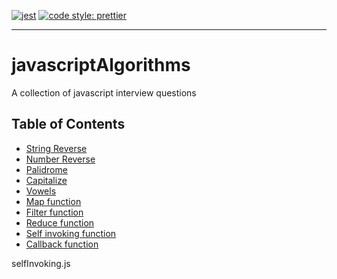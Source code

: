 [![jest](https://jestjs.io/img/jest-badge.svg)](https://github.com/facebook/jest)
[![code style: prettier](https://img.shields.io/badge/code_style-prettier-ff69b4.svg?style=flat-square)](https://github.com/prettier/prettier)

------------------------------------------------------------------------
# javascriptAlgorithms
A collection of javascript interview questions


## Table of Contents

- [String Reverse](https://github.com/xargr/javascriptAlgorithms/blob/master/stringReverse.js)
- [Number Reverse](https://github.com/xargr/javascriptAlgorithms/blob/master/numberReverse.js)
- [Palidrome](https://github.com/xargr/javascriptAlgorithms/blob/master/palidrome.js)
- [Capitalize](https://github.com/xargr/javascriptAlgorithms/blob/master/capitalize.js)
- [Vowels](https://github.com/xargr/javascriptAlgorithms/blob/master/vowels.js)
- [Map function](https://github.com/xargr/javascriptAlgorithms/blob/master/map.js)
- [Filter function](https://github.com/xargr/javascriptAlgorithms/blob/master/filter.js)
- [Reduce function](https://github.com/xargr/javascriptAlgorithms/blob/master/reduce.js)
- [Self invoking function](https://github.com/xargr/javascriptAlgorithms/blob/master/selfInvoking.js)
- [Callback function](https://github.com/xargr/javascriptAlgorithms/blob/master/callBack.js)



selfInvoking.js



